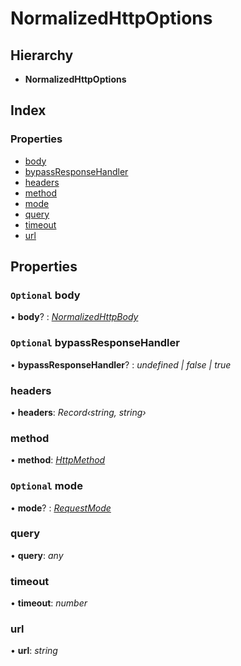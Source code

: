 # NormalizedHttpOptions

## Hierarchy

* **NormalizedHttpOptions**

## Index

### Properties

* [body](normalizedhttpoptions.md#optional-body)
* [bypassResponseHandler](normalizedhttpoptions.md#optional-bypassresponsehandler)
* [headers](normalizedhttpoptions.md#headers)
* [method](normalizedhttpoptions.md#method)
* [mode](normalizedhttpoptions.md#optional-mode)
* [query](normalizedhttpoptions.md#query)
* [timeout](normalizedhttpoptions.md#timeout)
* [url](normalizedhttpoptions.md#url)

## Properties

### `Optional` body

• **body**? : [_NormalizedHttpBody_](../#normalizedhttpbody)

### `Optional` bypassResponseHandler

• **bypassResponseHandler**? : _undefined \| false \| true_

### headers

• **headers**: _Record‹string, string›_

### method

• **method**: [_HttpMethod_](../enums/httpmethod.md)

### `Optional` mode

• **mode**? : [_RequestMode_](../#requestmode)

### query

• **query**: _any_

### timeout

• **timeout**: _number_

### url

• **url**: _string_

